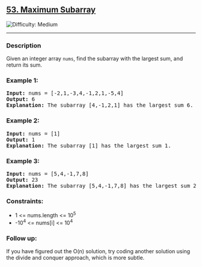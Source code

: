 <h2><a href="https://leetcode.com/problems/maximum-subarray/description/">53. Maximum Subarray</a></h2>
<img src="https://img.shields.io/badge/Difficulty-Medium-orange" alt="Difficulty: Medium" />
<hr>

<h3>Description</h3>
<p>Given an integer array <code>nums</code>, find the subarray with the largest sum, and return its sum.</p>

<h3>Example 1:</h3>
<pre>
<strong>Input:</strong> nums = [-2,1,-3,4,-1,2,1,-5,4]
<strong>Output:</strong> 6
<strong>Explanation:</strong> The subarray [4,-1,2,1] has the largest sum 6.
</pre>

<h3>Example 2:</h3>
<pre>
<strong>Input:</strong> nums = [1]
<strong>Output:</strong> 1
<strong>Explanation:</strong> The subarray [1] has the largest sum 1.
</pre>

<h3>Example 3:</h3>
<pre>
<strong>Input:</strong> nums = [5,4,-1,7,8]
<strong>Output:</strong> 23
<strong>Explanation:</strong> The subarray [5,4,-1,7,8] has the largest sum 23.
</pre>

<h3>Constraints:</h3>
<ul>
  <li>1 &lt;= nums.length &lt;= 10<sup>5</sup></li>
  <li>-10<sup>4</sup> &lt;= nums[i] &lt;= 10<sup>4</sup></li>
</ul>

<h3>Follow up:</h3>
<p>If you have figured out the O(n) solution, try coding another solution using the divide and conquer approach, which is more subtle.</p>
